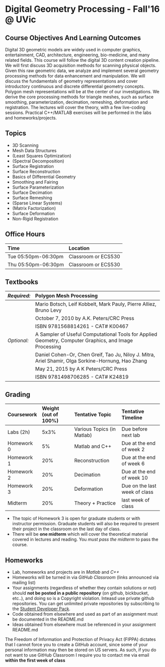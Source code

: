 # Digital Geometry Processing - Fall'16 @ UVic

## Course Objectives And Learning Outcomes

Digital 3D geometric models are widely used in computer graphics, entertainment, CAD, architecture, engineering, bio-medicine, and many related fields. This course will follow the digital 3D content creation pipeline. We will first discuss 3D acquisition methods for scanning physical objects. Given this raw geometric data, we analyze and implement several geometry processing methods for data enhancement and manipulation. We will discuss the fundamentals of geometry representations and cover introductory continuous and discrete differential geometry concepts. Polygon mesh representations will be at the center of our investigations. We derive the core processing methods for triangle meshes, such as surface smoothing, parameterization, decimation, remeshing, deformation and registration. The lectures will cover the theory, with a few live-coding sessions. Practical C++/MATLAB exercises will be performed in the labs and homeworks/projects.

## Topics

- 3D Scanning
- Mesh Data Structures
- (Least Squares Optimization)
- (Spectral Decomposition)
- Surface Registration
- Surface Reconstruction
- Basics of Differential Geometry
- Smoothing and Fairing
- Surface Parameterization
- Surface Decimation 
- Surface Remeshing
- (Sparse Linear Systems)
- (Matrix Factorization)
- Surface Deformation
- Non-Rigid Registration

## Office Hours

| Time | Location |
| :--- | :--- |
| Tue	05:50pm-06:30pm | Classroom or ECS530 |
| Thu	05:50pm-06:30pm | Classroom or ECS530 |

## Textbooks

| *Required:* | Polygon Mesh Processing |
| :--- | :--- |
|             | Mario Botsch, Leif Kobbelt, Mark Pauly, Pierre Alliez, Bruno Levy |
|             | October 7, 2010 by A.K. Peters/CRC Press |
|             | ISBN 9781568814261 - CAT# K00467 |
| *Optional:* | A Sampler of Useful Computational Tools for Applied Geometry, Computer Graphics, and Image Processing |
|             | Daniel Cohen-Or, Chen Greif, Tao Ju, Niloy J. Mitra, Ariel Shamir, Olga Sorkine-Hornung, Hao Zhang |
|             | May 21, 2015 by A K Peters/CRC Press |
|             | ISBN 9781498706285 - CAT# K24819 |

## Grading

|**Coursework**  	|**Weight (out of 100%)** | **Tentative Topic** | **Tentative Timeline** |
| :--- | :--- | :--- | :--- |
| Labs (2h) | 5x3% | Various Topics (in Matlab) | Due before next lab |
| Homework 0 |5% | Matlab and C++ | Due at the end of week 2 |
| Homework 1 |20% | Reconstruction | Due at the end of week 6 |
| Homework 2 |20% | Decimation | Due at the end of week 10  |
| Homework 3 |20% | Deformation |  Due on the last week of class |
| Midterm |20% | Theory + Practice | last week of class |

- The topic of Homework 3 is open for graduate students or with instructor permission. Graduate students will also be required to present their project in the classroom on the last day of class.
- There will be **one midterm** which will cover the theoretical material covered in lectures and reading. You *must pass the midterm* to pass the course.

## Homeworks

* Lab, homeworks and projects are in *Matlab* and *C++*
* Homeworks will be turned in via *GitHub Classroom* (links announced via mailing list)
* Your assignments (regardless of whether they contain solutions or not) should **not be posted in a public repository** (on github, bickbucket, etc..), and doing so is a Copyright violation. Inteasd use private github repositories. You can get unlimited private repositories by subscribing to the [Student Developer Pack](http://education.github.com).
* Code obtained from elsewhere and used as part of an assignment must be documented in the README.md
* Ideas obtained from elsewhere must be referenced in your assignment README.md

The Freedom of Information and Protection of Privacy Act (FIPPA) dictates that I cannot force you to create a GitHub account, since some of your personal information may then be stored on US servers. As such, if you do not want to use GitHub Classroom I require you to contact me via email **within the first week of class**
